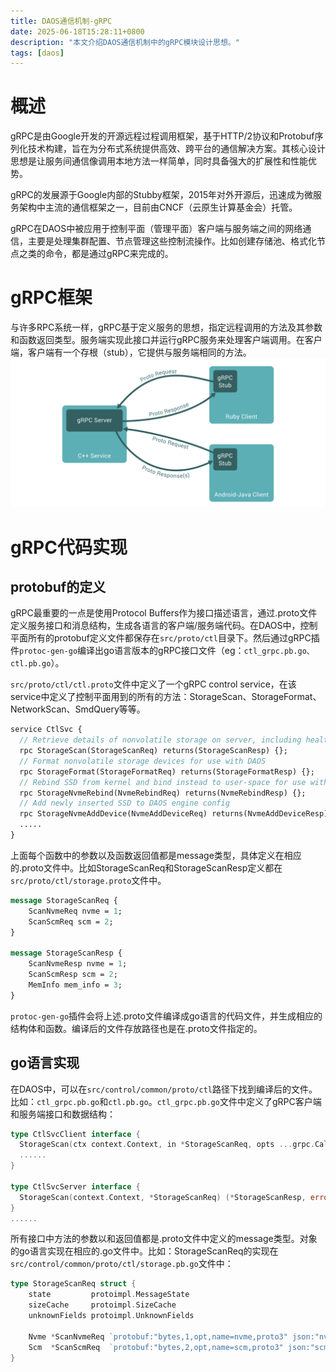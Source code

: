 ```yaml
---
title: DAOS通信机制-gRPC
date: 2025-06-18T15:28:11+0800
description: "本文介绍DAOS通信机制中的gRPC模块设计思想。"
tags: [daos]
---
```


# 概述
gRPC是由Google开发的开源远程过程调用框架，基于HTTP/2协议和Protobuf序列化技术构建，旨在为分布式系统提供高效、跨平台的通信解决方案。其核心设计思想是让服务间通信像调用本地方法一样简单，同时具备强大的扩展性和性能优势。

gRPC的发展源于Google内部的Stubby框架，2015年对外开源后，迅速成为微服务架构中主流的通信框架之一，目前由CNCF（云原生计算基金会）托管。

gRPC在DAOS中被应用于控制平面（管理平面）客户端与服务端之间的网络通信，主要是处理集群配置、节点管理这些控制流操作。比如创建存储池、格式化节点之类的命令，都是通过gRPC来完成的。

# gRPC框架
与许多RPC系统一样，gRPC基于定义服务的思想，指定远程调用的方法及其参数和函数返回类型。服务端实现此接口并运行gRPC服务来处理客户端调用。在客户端，客户端有一个存根（stub），它提供与服务端相同的方法。
![gRPC框架](https://raw.githubusercontent.com/henglgh/articles/main/static/images/gRPC.png)


# gRPC代码实现
## protobuf的定义
gRPC最重要的一点是使用Protocol Buffers作为接口描述语言，通过.proto文件定义服务接口和消息结构，生成各语言的客户端/服务端代码。在DAOS中，控制平面所有的protobuf定义文件都保存在`src/proto/ctl`目录下。然后通过gRPC插件`protoc-gen-go`编译出go语言版本的gRPC接口文件（eg：`ctl_grpc.pb.go、ctl.pb.go`）。

`src/proto/ctl/ctl.proto`文件中定义了一个gRPC control service，在该service中定义了控制平面用到的所有的方法：StorageScan、StorageFormat、NetworkScan、SmdQuery等等。
```proto
service CtlSvc {
  // Retrieve details of nonvolatile storage on server, including health info
  rpc StorageScan(StorageScanReq) returns(StorageScanResp) {};
  // Format nonvolatile storage devices for use with DAOS
  rpc StorageFormat(StorageFormatReq) returns(StorageFormatResp) {};
  // Rebind SSD from kernel and bind instead to user-space for use with DAOS
  rpc StorageNvmeRebind(NvmeRebindReq) returns(NvmeRebindResp) {};
  // Add newly inserted SSD to DAOS engine config
  rpc StorageNvmeAddDevice(NvmeAddDeviceReq) returns(NvmeAddDeviceResp) {};
  .....
}
```

上面每个函数中的参数以及函数返回值都是message类型，具体定义在相应的.proto文件中。比如StorageScanReq和StorageScanResp定义都在`src/proto/ctl/storage.proto`文件中。
```proto
message StorageScanReq {
	ScanNvmeReq nvme = 1;
	ScanScmReq scm = 2;
}

message StorageScanResp {
	ScanNvmeResp nvme = 1;
	ScanScmResp scm = 2;
	MemInfo mem_info = 3;
}
```

`protoc-gen-go`插件会将上述.proto文件编译成go语言的代码文件，并生成相应的结构体和函数。编译后的文件存放路径也是在.proto文件指定的。

## go语言实现
在DAOS中，可以在`src/control/common/proto/ctl`路径下找到编译后的文件。比如：`ctl_grpc.pb.go`和`ctl.pb.go`。`ctl_grpc.pb.go`文件中定义了gRPC客户端和服务端接口和数据结构：
```go
type CtlSvcClient interface {
  StorageScan(ctx context.Context, in *StorageScanReq, opts ...grpc.CallOption) (*StorageScanResp, error)
  ......
}

type CtlSvcServer interface {
  StorageScan(context.Context, *StorageScanReq) (*StorageScanResp, error)
}
......
```
所有接口中方法的参数以和返回值都是.proto文件中定义的message类型。对象的go语言实现在相应的.go文件中。比如：StorageScanReq的实现在`src/control/common/proto/ctl/storage.pb.go`文件中：
```go
type StorageScanReq struct {
	state         protoimpl.MessageState
	sizeCache     protoimpl.SizeCache
	unknownFields protoimpl.UnknownFields

	Nvme *ScanNvmeReq `protobuf:"bytes,1,opt,name=nvme,proto3" json:"nvme,omitempty"`
	Scm  *ScanScmReq  `protobuf:"bytes,2,opt,name=scm,proto3" json:"scm,omitempty"`
}
```
